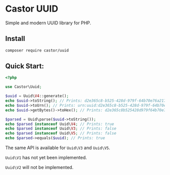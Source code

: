 Castor UUID
===========

Simple and modern UUID library for PHP.

## Install

```bash
composer require castor/uuid
```

## Quick Start:

```php
<?php

use Castor\Uuid;

$uuid = Uuid\V4::generate();
echo $uuid->toString(); // Prints: d2e365c8-b525-428d-979f-64b70e76a217
echo $uuid->toUrn(); // Prints: urn:uuid:d2e365c8-b525-428d-979f-64b70e76a217
echo $uuid->getBytes()->toHex(); // Prints: d2e365c8b525428d979f64b70e76a217

$parsed = Uuid\parse($uuid->toString());
echo $parsed instanceof Uuid\V4; // Prints: true
echo $parsed instanceof Uuid\V3; // Prints: false
echo $parsed instanceof Uuid\V5; // Prints: false
echo $parsed->equals($uuid); // Prints: true
```

The same API is available for `Uuid\V3` and `Uuid\V5`. 

`Uuid\V1` has not yet been implemented.

`Uuid\V2` will not be implemented.
